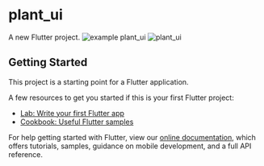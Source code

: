 # plant_ui

A new Flutter project.
![example plant_ui](https://user-images.githubusercontent.com/27766375/114309971-dbb25900-9ac7-11eb-9768-682877d8be52.jpg)
![plant_ui](https://user-images.githubusercontent.com/27766375/114309974-dce38600-9ac7-11eb-8c6c-0fbcada52a10.jpg)


## Getting Started

This project is a starting point for a Flutter application.

A few resources to get you started if this is your first Flutter project:

- [Lab: Write your first Flutter app](https://flutter.dev/docs/get-started/codelab)
- [Cookbook: Useful Flutter samples](https://flutter.dev/docs/cookbook)

For help getting started with Flutter, view our
[online documentation](https://flutter.dev/docs), which offers tutorials,
samples, guidance on mobile development, and a full API reference.

